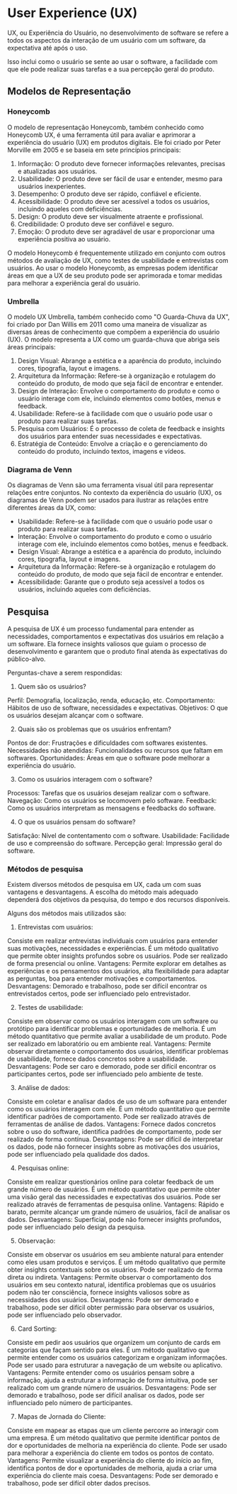 # User Experience (UX)

UX, ou Experiência do Usuário, no desenvolvimento de software se refere a todos os aspectos da interação de um usuário com um software, da expectativa até após o uso. 

Isso inclui como o usuário se sente ao usar o software, a facilidade com que ele pode realizar suas tarefas e a sua percepção geral do produto.

## Modelos de Representação

### Honeycomb

O modelo de representação Honeycomb, também conhecido como Honeycomb UX, é uma ferramenta útil para avaliar e aprimorar a experiência do usuário (UX) em produtos digitais. Ele foi criado por Peter Morville em 2005 e se baseia em sete princípios principais:

1. Informação: O produto deve fornecer informações relevantes, precisas e atualizadas aos usuários.
2. Usabilidade: O produto deve ser fácil de usar e entender, mesmo para usuários inexperientes.
3. Desempenho: O produto deve ser rápido, confiável e eficiente.
4. Acessibilidade: O produto deve ser acessível a todos os usuários, incluindo aqueles com deficiências.
5. Design: O produto deve ser visualmente atraente e profissional.
6. Credibilidade: O produto deve ser confiável e seguro.
7. Emoção: O produto deve ser agradável de usar e proporcionar uma experiência positiva ao usuário.

O modelo Honeycomb é frequentemente utilizado em conjunto com outros métodos de avaliação de UX, como testes de usabilidade e entrevistas com usuários. Ao usar o modelo Honeycomb, as empresas podem identificar áreas em que a UX de seu produto pode ser aprimorada e tomar medidas para melhorar a experiência geral do usuário.

### Umbrella

O modelo UX Umbrella, também conhecido como "O Guarda-Chuva da UX", foi criado por Dan Willis em 2011 como uma maneira de visualizar as diversas áreas de conhecimento que compõem a experiência do usuário (UX). O modelo representa a UX como um guarda-chuva que abriga seis áreas principais:

1. Design Visual: Abrange a estética e a aparência do produto, incluindo cores, tipografia, layout e imagens.
2. Arquitetura da Informação: Refere-se à organização e rotulagem do conteúdo do produto, de modo que seja fácil de encontrar e entender.
3. Design de Interação: Envolve o comportamento do produto e como o usuário interage com ele, incluindo elementos como botões, menus e feedback.
4. Usabilidade: Refere-se à facilidade com que o usuário pode usar o produto para realizar suas tarefas.
5. Pesquisa com Usuários: É o processo de coleta de feedback e insights dos usuários para entender suas necessidades e expectativas.
6. Estratégia de Conteúdo: Envolve a criação e o gerenciamento do conteúdo do produto, incluindo textos, imagens e vídeos.

### Diagrama de Venn

Os diagramas de Venn são uma ferramenta visual útil para representar relações entre conjuntos. No contexto da experiência do usuário (UX), os diagramas de Venn podem ser usados para ilustrar as relações entre diferentes áreas da UX, como:

- Usabilidade: Refere-se à facilidade com que o usuário pode usar o produto para realizar suas tarefas.
- Interação: Envolve o comportamento do produto e como o usuário interage com ele, incluindo elementos como botões, menus e feedback.
- Design Visual: Abrange a estética e a aparência do produto, incluindo cores, tipografia, layout e imagens.
- Arquitetura da Informação: Refere-se à organização e rotulagem do conteúdo do produto, de modo que seja fácil de encontrar e entender.
- Acessibilidade: Garante que o produto seja acessível a todos os usuários, incluindo aqueles com deficiências.

## Pesquisa

A pesquisa de UX é um processo fundamental para entender as necessidades, comportamentos e expectativas dos usuários em relação a um software. Ela fornece insights valiosos que guiam o processo de desenvolvimento e garantem que o produto final atenda às expectativas do público-alvo.

Perguntas-chave a serem respondidas:

1. Quem são os usuários?

Perfil: Demografia, localização, renda, educação, etc.
Comportamento: Hábitos de uso de software, necessidades e expectativas.
Objetivos: O que os usuários desejam alcançar com o software.

2. Quais são os problemas que os usuários enfrentam?

Pontos de dor: Frustrações e dificuldades com softwares existentes.
Necessidades não atendidas: Funcionalidades ou recursos que faltam em softwares.
Oportunidades: Áreas em que o software pode melhorar a experiência do usuário.

3. Como os usuários interagem com o software?

Processos: Tarefas que os usuários desejam realizar com o software.
Navegação: Como os usuários se locomovem pelo software.
Feedback: Como os usuários interpretam as mensagens e feedbacks do software.

4. O que os usuários pensam do software?

Satisfação: Nível de contentamento com o software.
Usabilidade: Facilidade de uso e compreensão do software.
Percepção geral: Impressão geral do software.

### Métodos de pesquisa

Existem diversos métodos de pesquisa em UX, cada um com suas vantagens e desvantagens. A escolha do método mais adequado dependerá dos objetivos da pesquisa, do tempo e dos recursos disponíveis.

Alguns dos métodos mais utilizados são:

1. Entrevistas com usuários:

Consiste em realizar entrevistas individuais com usuários para entender suas motivações, necessidades e experiências.
É um método qualitativo que permite obter insights profundos sobre os usuários.
Pode ser realizado de forma presencial ou online.
Vantagens: Permite explorar em detalhes as experiências e os pensamentos dos usuários, alta flexibilidade para adaptar as perguntas, boa para entender motivações e comportamentos.
Desvantagens: Demorado e trabalhoso, pode ser difícil encontrar os entrevistados certos, pode ser influenciado pelo entrevistador.

2. Testes de usabilidade:

Consiste em observar como os usuários interagem com um software ou protótipo para identificar problemas e oportunidades de melhoria.
É um método quantitativo que permite avaliar a usabilidade de um produto.
Pode ser realizado em laboratório ou em ambiente real.
Vantagens: Permite observar diretamente o comportamento dos usuários, identificar problemas de usabilidade, fornece dados concretos sobre a usabilidade.
Desvantagens: Pode ser caro e demorado, pode ser difícil encontrar os participantes certos, pode ser influenciado pelo ambiente de teste.

3. Análise de dados:

Consiste em coletar e analisar dados de uso de um software para entender como os usuários interagem com ele.
É um método quantitativo que permite identificar padrões de comportamento.
Pode ser realizado através de ferramentas de análise de dados.
Vantagens: Fornece dados concretos sobre o uso do software, identifica padrões de comportamento, pode ser realizado de forma contínua.
Desvantagens: Pode ser difícil de interpretar os dados, pode não fornecer insights sobre as motivações dos usuários, pode ser influenciado pela qualidade dos dados.

4. Pesquisas online:

Consiste em realizar questionários online para coletar feedback de um grande número de usuários.
É um método quantitativo que permite obter uma visão geral das necessidades e expectativas dos usuários.
Pode ser realizado através de ferramentas de pesquisa online.
Vantagens: Rápido e barato, permite alcançar um grande número de usuários, fácil de analisar os dados.
Desvantagens: Superficial, pode não fornecer insights profundos, pode ser influenciado pelo design da pesquisa.

5. Observação:

Consiste em observar os usuários em seu ambiente natural para entender como eles usam produtos e serviços.
É um método qualitativo que permite obter insights contextuais sobre os usuários.
Pode ser realizado de forma direta ou indireta.
Vantagens: Permite observar o comportamento dos usuários em seu contexto natural, identifica problemas que os usuários podem não ter consciência, fornece insights valiosos sobre as necessidades dos usuários.
Desvantagens: Pode ser demorado e trabalhoso, pode ser difícil obter permissão para observar os usuários, pode ser influenciado pelo observador.

6. Card Sorting:

Consiste em pedir aos usuários que organizem um conjunto de cards em categorias que façam sentido para eles.
É um método qualitativo que permite entender como os usuários categorizam e organizam informações.
Pode ser usado para estruturar a navegação de um website ou aplicativo.
Vantagens: Permite entender como os usuários pensam sobre a informação, ajuda a estruturar a informação de forma intuitiva, pode ser realizado com um grande número de usuários.
Desvantagens: Pode ser demorado e trabalhoso, pode ser difícil analisar os dados, pode ser influenciado pelo número de participantes.

7. Mapas de Jornada do Cliente:

Consiste em mapear as etapas que um cliente percorre ao interagir com uma empresa.
É um método qualitativo que permite identificar pontos de dor e oportunidades de melhoria na experiência do cliente.
Pode ser usado para melhorar a experiência do cliente em todos os pontos de contato.
Vantagens: Permite visualizar a experiência do cliente do início ao fim, identifica pontos de dor e oportunidades de melhoria, ajuda a criar uma experiência do cliente mais coesa.
Desvantagens: Pode ser demorado e trabalhoso, pode ser difícil obter dados precisos.
